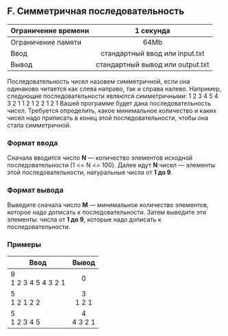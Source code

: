 ## F. Симметричная последовательность

| Ограничение времени |            1 секунда             |
|---------------------|:--------------------------------:|
| Ограничение памяти  |               64Mb               |
| Ввод                |  стандартный ввод или input.txt  |
| Вывод               | стандартный вывод или output.txt |

Последовательность чисел назовем симметричной, если она одинаково читается как слева направо, так и справа налево.
Например, следующие последовательности являются симметричными:
1 2 3 4 5 4 3 2 1
1 2 1 2 2 1 2 1
Вашей программе будет дана последовательность чисел.
Требуется определить, какое минимальное количество и каких чисел надо приписать в конец этой последовательности,
чтобы она стала симметричной.

### Формат ввода

Сначала вводится число **N** — количество элементов исходной последовательности (1 <= N <= 100).
Далее идут **N** чисел — элементы этой последовательности, натуральные числа от **1 до 9**.

### Формат вывода

Выведите сначала число **M** — минимальное количество элементов, которое надо дописать к последовательности.
Затем выведите эти элементы: числа от **1 до 9**, которые надо дописать к последовательности.

### Примеры

| Ввод                     |     Вывод     |
|--------------------------|:-------------:|
| 9 <br> 1 2 3 4 5 4 3 2 1 |       0       |
| 5 <br> 1 2 1 2 2         |  3<br> 1 2 1  |
| 5 <br> 1 2 3 4 5         | 4<br> 4 3 2 1 |
